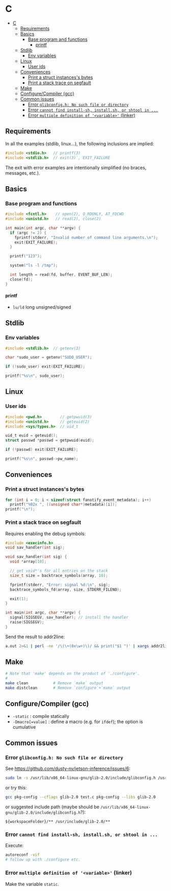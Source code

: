 # C

- [C](#c)
  - [Requirements](#requirements)
  - [Basics](#basics)
    - [Base program and functions](#base-program-and-functions)
      - [printf](#printf)
  - [Stdlib](#stdlib)
    - [Env variables](#env-variables)
  - [Linux](#linux)
    - [User ids](#user-ids)
  - [Conveniences](#conveniences)
    - [Print a struct instances's bytes](#print-a-struct-instancess-bytes)
    - [Print a stack trace on segfault](#print-a-stack-trace-on-segfault)
  - [Make](#make)
  - [Configure/Compiler (gcc)](#configurecompiler-gcc)
  - [Common issues](#common-issues)
    - [Error `glibconfig.h: No such file or directory`](#error-glibconfigh-no-such-file-or-directory)
    - [Error `cannot find install-sh, install.sh, or shtool in ...`](#error-cannot-find-install-sh-installsh-or-shtool-in-)
    - [Error `multiple definition of '<variable>'` (linker)](#error-multiple-definition-of-variable-linker)

## Requirements

In all the examples (stdlib, linux...), the following inclusions are implied:

```c
#include <stdio.h>   // printf(3)
#include <stdlib.h>  // exit(3)`, EXIT_FAILURE
```

The exit with error examples are intentionally simplified (no braces, messages, etc.).

## Basics

### Base program and functions

```c
#include <fcntl.h>    // open(2), O_RDONLY, AT_FDCWD
#include <unistd.h>   // read(2), close(2)

int main(int argc, char **argv) {
  if (argc != 2) {
    fprintf(stderr, "Invalid number of command line arguments.\n");
    exit(EXIT_FAILURE);
  }

  printf("123");

  system("ls -l /tmp");

  int length = read(fd, buffer, EVENT_BUF_LEN);
  close(fd);
}
```

#### printf

- `lu/ld` long unsigned/signed

## Stdlib

### Env variables

```c
#include <stdlib.h>  // getenv(3)

char *sudo_user = getenv("SUDO_USER");

if (!sudo_user) exit(EXIT_FAILURE);

printf("%s\n", sudo_user);
```

## Linux

### User ids

```c
#include <pwd.h>        // getpwuid(3)
#include <unistd.h>     // geteuid(2)
#include <sys/types.h>  // uid_t

uid_t euid = geteuid();
struct passwd *passwd = getpwuid(euid);

if (!passwd) exit(EXIT_FAILURE);

printf("%s\n", passwd->pw_name);
```

## Conveniences

### Print a struct instances's bytes

```c
for (int i = 0; i < sizeof(struct fanotify_event_metadata); i++)
  printf("%02x ", ((unsigned char*)metadata)[i]);
printf("\n");
```

### Print a stack trace on segfault

Requires enabling the debug symbols:

```c
#include <execinfo.h>
void sav_handler(int sig);

void sav_handler(int sig) {
  void *array[10];

  // get void*'s for all entries on the stack
  size_t size = backtrace_symbols(array, 10);

  fprintf(stderr, "Error: signal %d:\n", sig);
  backtrace_symbols_fd(array, size, STDERR_FILENO);

  exit(1);
}

int main(int argc, char **argv) {
  signal(SIGSEGV, sav_handler); // install the handler
  raise(SIGSEGV);
}
```

Send the result to addr2line:

```sh
a.out 2>&1 | perl -ne '/\(\+(0x\w+)\)/ && print("$1 ")' | xargs addr2line -e a.out
```

## Make

```sh
# Note that 'make' depends on the product of './configure'.
#
make clean           # Remove `make` output
make distclean       # Remove `configure`+`make` output
```

## Configure/Compiler (gcc)

- `-static`         : compile statically
- `-Dmacro[=value]` : define a macro (e.g. for `ifdef`); the option is cumulative

## Common issues

### Error `glibconfig.h: No such file or directory`

See https://github.com/dusty-nv/jetson-inference/issues/6:

```sh
sudo ln -s /usr/lib/x86_64-linux-gnu/glib-2.0/include/glibconfig.h /usr/include/glib-2.0/
```

or try this:

```sh
gcc pkg-config --cflags glib-2.0 test.c pkg-config --libs glib-2.0
```

or suggested include path (maybe should be `/usr/lib/x86_64-linux-gnu/glib-2.0/include/glibconfig.h`?):

```
${workspaceFolder}/** /usr/include/glib-2.0/**
```

### Error `cannot find install-sh, install.sh, or shtool in ...`

Execute:

```sh
autoreconf -vif
# follow up with ./configure etc.
```

### Error `multiple definition of '<variable>'` (linker)

Make the variable `static`.
